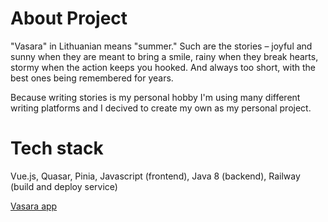 # About Project
"Vasara" in Lithuanian means "summer." Such are the stories – joyful and sunny when they are meant to bring a smile, rainy when they break hearts, stormy when the action keeps you hooked. And always too short, with the best ones being remembered for years.

Because writing stories is my personal hobby I'm using many different writing platforms and I decived to create my own as my personal project.

# Tech stack
Vue.js, Quasar, Pinia, Javascript (frontend), Java 8 (backend), Railway (build and deploy service)

[Vasara app](https://vasaraf-production.up.railway.app/#/)
